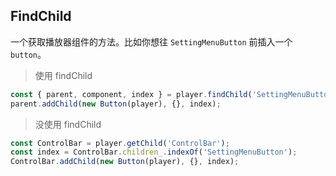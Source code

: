 ## FindChild <!-- {docsify-ignore-all} -->

一个获取播放器组件的方法。比如你想往 `SettingMenuButton` 前插入一个 `button`。

> 使用 findChild

```js
const { parent, component, index } = player.findChild('SettingMenuButton')[0];
parent.addChild(new Button(player), {}, index);
```

> 没使用 findChild

```js
const ControlBar = player.getChild('ControlBar');
const index = ControlBar.children_.indexOf('SettingMenuButton');
ControlBar.addChild(new Button(player), {}, index);
```
